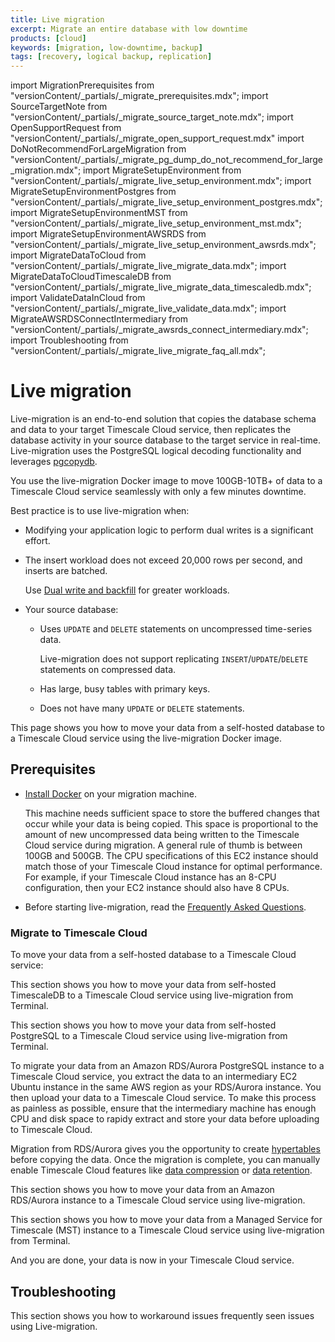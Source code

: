 ```yaml
---
title: Live migration
excerpt: Migrate an entire database with low downtime
products: [cloud]
keywords: [migration, low-downtime, backup]
tags: [recovery, logical backup, replication]
---
```

import MigrationPrerequisites from "versionContent/_partials/_migrate_prerequisites.mdx";
import SourceTargetNote from "versionContent/_partials/_migrate_source_target_note.mdx";
import OpenSupportRequest from "versionContent/_partials/_migrate_open_support_request.mdx"
import DoNotRecommendForLargeMigration from "versionContent/_partials/_migrate_pg_dump_do_not_recommend_for_large_migration.mdx";
import MigrateSetupEnvironment from "versionContent/_partials/_migrate_live_setup_environment.mdx";
import MigrateSetupEnvironmentPostgres from "versionContent/_partials/_migrate_live_setup_environment_postgres.mdx";
import MigrateSetupEnvironmentMST from "versionContent/_partials/_migrate_live_setup_environment_mst.mdx";
import MigrateSetupEnvironmentAWSRDS from "versionContent/_partials/_migrate_live_setup_environment_awsrds.mdx";
import MigrateDataToCloud from "versionContent/_partials/_migrate_live_migrate_data.mdx";
import MigrateDataToCloudTimescaleDB from "versionContent/_partials/_migrate_live_migrate_data_timescaledb.mdx";
import ValidateDataInCloud from "versionContent/_partials/_migrate_live_validate_data.mdx";
import MigrateAWSRDSConnectIntermediary from "versionContent/_partials/_migrate_awsrds_connect_intermediary.mdx";
import Troubleshooting from "versionContent/_partials/_migrate_live_migrate_faq_all.mdx";

# Live migration

Live-migration is an end-to-end solution that copies the database schema and data to
your target Timescale Cloud service, then replicates the database activity in your source database to the target service in real-time. Live-migration uses the PostgreSQL logical decoding functionality and leverages [pgcopydb].

You use the live-migration Docker image to move 100GB-10TB+ of data to a Timescale Cloud service seamlessly with only a few minutes downtime.

<DoNotRecommendForLargeMigration />

Best practice is to use live-migration when:
- Modifying your application logic to perform dual writes is a significant effort. 
- The insert workload does not exceed 20,000 rows per second, and inserts are batched.

  Use [Dual write and backfill][dual-write-and-backfill] for greater workloads.
- Your source database:
  - Uses `UPDATE` and `DELETE` statements on uncompressed time-series data.

    Live-migration does not support replicating `INSERT`/`UPDATE`/`DELETE` statements on compressed data.
  - Has large, busy tables with primary keys.
  - Does not have many `UPDATE` or `DELETE` statements.

This page shows you how to move your data from a self-hosted database to a Timescale Cloud service using
the live-migration Docker image.  

## Prerequisites

<MigrationPrerequisites />

- [Install Docker][install-docker] on your migration machine.

  This machine needs sufficient space to store the buffered changes that occur while your data is 
  being copied. This space is proportional to the amount of new uncompressed data being written to 
  the Timescale Cloud service during migration. A general rule of thumb is between 100GB and 500GB.
  The CPU specifications of this EC2 instance should match those of your Timescale Cloud instance for optimal performance. For example, if your Timescale Cloud instance has an 8-CPU configuration, then your EC2 instance should also have 8 CPUs.

- Before starting live-migration, read the [Frequently Asked Questions][FAQ].

### Migrate to Timescale Cloud

To move your data from a self-hosted database to a Timescale Cloud service:

<Tabs label="Live migration">

<Tab title="From TimescaleDB">

This section shows you how to move your data from self-hosted TimescaleDB to a Timescale Cloud service 
using live-migration from Terminal.

<MigrateSetupEnvironment />

<MigrateDataToCloudTimescaleDB />

<ValidateDataInCloud />

</Tab>
<Tab title="From PostgreSQL">

This section shows you how to move your data from self-hosted PostgreSQL to a Timescale Cloud service using 
live-migration from Terminal.

<MigrateSetupEnvironmentPostgres />

<MigrateDataToCloud />

<ValidateDataInCloud />

</Tab>
<Tab title="From AWS RDS/Aurora">

To migrate your data from an Amazon RDS/Aurora PostgreSQL instance to a Timescale Cloud service, you extract the data to an intermediary
EC2 Ubuntu instance in the same AWS region as your RDS/Aurora instance. You then upload your data to a Timescale Cloud service.
To make this process as painless as possible, ensure that the intermediary machine has enough CPU and disk space to
rapidy extract and store your data before uploading to Timescale Cloud.

Migration from RDS/Aurora gives you the opportunity to create [hypertables][about-hypertables] before copying the data. Once the migration is complete, you can manually enable Timescale Cloud features like [data compression][data-compression] or [data retention][data-retention].

This section shows you how to move your data from an Amazon RDS/Aurora instance to a Timescale Cloud service
using live-migration.


<MigrateAWSRDSConnectIntermediary />

<MigrateSetupEnvironmentAWSRDS />

<MigrateDataToCloud />

<ValidateDataInCloud />

</Tab>

<Tab title="From MST">

This section shows you how to move your data from a Managed Service for Timescale (MST) instance to a 
Timescale Cloud service using live-migration from Terminal. 

<MigrateSetupEnvironmentMST />

<MigrateDataToCloudTimescaleDB />

<ValidateDataInCloud />

</Tab>
</Tabs>

And you are done, your data is now in your Timescale Cloud service. 

## Troubleshooting

This section shows you how to workaround issues frequently seen issues using Live-migration.

<Troubleshooting />

[about-hypertables]: /use-timescale/:currentVersion:/hypertables/
[data-compression]: /use-timescale/:currentVersion:/compression/
[data-retention]: /use-timescale/:currentVersion:/data-retention/
[from-postgres]: /migrate/:currentVersion:/live-migration/live-migration-from-postgres/
[from-timescaledb]: /migrate/:currentVersion:/live-migration/live-migration-from-timescaledb/
[pg-dump-and-restore]: /migrate/:currentVersion:/pg-dump-and-restore/
[dual-write-and-backfill]: /migrate/:currentVersion:/dual-write-and-backfill/
[live-migration-playbook]: /migrate/:currentVersion:/playbooks/rds-timescale-live-migration/
[FAQ]: /migrate/:currentVersion:/troubleshooting
[pgcopydb]: https://github.com/dimitri/pgcopydb
[install-docker]: https://docs.docker.com/engine/install/
